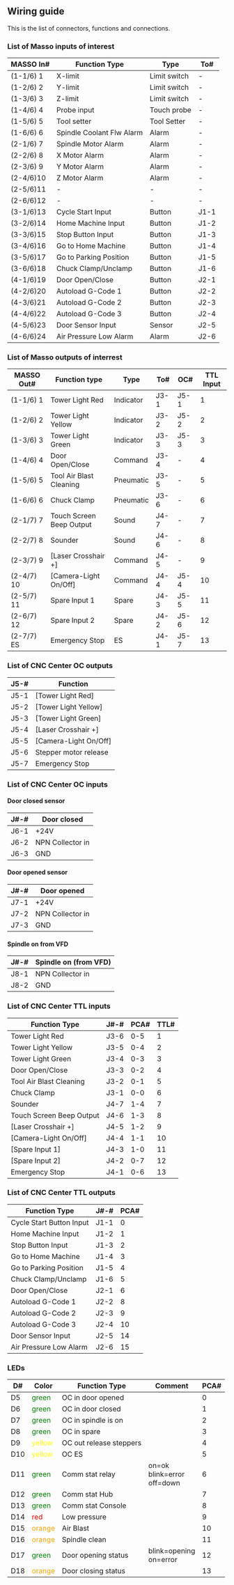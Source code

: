 ## Wiring guide

This is the list of connectors, functions and connections.

### List of Masso inputs of interest

   | MASSO In# | Function Type             | Type         | To#  |
   |-----------|---------------------------|--------------|------|
   | (1-1/6) 1 | X-limit                   | Limit switch | -    |
   | (1-2/6) 2 | Y-limit                   | Limit switch | -    |
   | (1-3/6) 3 | Z-limit                   | Limit switch | -    |
   | (1-4/6) 4 | Probe input               | Touch probe  | -    |
   | (1-5/6) 5 | Tool setter               | Tool Setter  | -    |
   | (1-6/6) 6 | Spindle Coolant Flw Alarm | Alarm        | -    |
   | (2-1/6) 7 | Spindle Motor Alarm       | Alarm        | -    |
   | (2-2/6) 8 | X Motor Alarm             | Alarm        | -    |
   | (2-3/6) 9 | Y Motor Alarm             | Alarm        | -    |
   | (2-4/6)10 | Z Motor Alarm             | Alarm        | -    |
   | (2-5/6)11 | -                         | -            | -    |
   | (2-6/6)12 | -                         | -            | -    |
   | (3-1/6)13 | Cycle Start Input         | Button       | J1-1 |
   | (3-2/6)14 | Home Machine Input        | Button       | J1-2 |
   | (3-3/6)15 | Stop Button Input         | Button       | J1-3 |
   | (3-4/6)16 | Go to Home Machine        | Button       | J1-4 |
   | (3-5/6)17 | Go to Parking Position    | Button       | J1-5 |
   | (3-6/6)18 | Chuck Clamp/Unclamp       | Button       | J1-6 |
   | (4-1/6)19 | Door Open/Close           | Button       | J2-1 |
   | (4-2/6)20 | Autoload G-Code 1         | Button       | J2-2 |
   | (4-3/6)21 | Autoload G-Code 2         | Button       | J2-3 |
   | (4-4/6)22 | Autoload G-Code 3         | Button       | J2-4 |
   | (4-5/6)23 | Door Sensor Input         | Sensor       | J2-5 |
   | (4-6/6)24 | Air Pressure Low Alarm    | Alarm        | J2-6 |


### List of Masso outputs of interrest

   | MASSO Out# | Function type            | Type         | To#  | OC#  | TTL Input |
   |------------|--------------------------|--------------|------|------|----|
   | (1-1/6)  1 | Tower Light Red          | Indicator    | J3-1 | J5-1 | 1  |
   | (1-2/6)  2 | Tower Light Yellow       | Indicator    | J3-2 | J5-2 | 2  |
   | (1-3/6)  3 | Tower Light Green        | Indicator    | J3-3 | J5-3 | 3  |
   | (1-4/6)  4 | Door Open/Close          | Command      | J3-4 | -    | 4  |
   | (1-5/6)  5 | Tool Air Blast Cleaning  | Pneumatic    | J3-5 | -    | 5  |
   | (1-6/6)  6 | Chuck Clamp              | Pneumatic    | J3-6 | -    | 6  |
   | (2-1/7)  7 | Touch Screen Beep Output | Sound        | J4-7 | -    | 7  |
   | (2-2/7)  8 | Sounder                  | Sound        | J4-6 | -    | 8  |
   | (2-3/7)  9 | [Laser Crosshair +]      | Command      | J4-5 | -    | 9  |
   | (2-4/7) 10 | [Camera-Light On/Off]    | Command      | J4-4 | J5-4 | 10 |
   | (2-5/7) 11 | Spare Input 1            | Spare        | J4-3 | J5-5 | 11 |
   | (2-6/7) 12 | Spare Input 2            | Spare        | J4-2 | J5-6 | 12 |
   | (2-7/7) ES | Emergency Stop           | ES           | J4-1 | J5-7 | 13 |


### List of CNC Center OC outputs

   | J5-# | Function                 |
   |------|--------------------------|
   | J5-1 | [Tower Light Red]        |
   | J5-2 | [Tower Light Yellow]     |
   | J5-3 | [Tower Light Green]      |
   | J5-4 | [Laser Crosshair +]      |
   | J5-5 | [Camera-Light On/Off]    |
   | J5-6 | Stepper motor release    |
   | J5-7 | Emergency Stop           |

### List of CNC Center OC inputs

#### Door closed sensor

   | J#-# | Door closed              |
   |------|--------------------------|
   | J6-1 | +24V                     |
   | J6-2 | NPN Collector in         |
   | J6-3 | GND                      |

#### Door opened sensor

   | J#-# | Door opened              |
   |------|--------------------------|
   | J7-1 | +24V                     |
   | J7-2 | NPN Collector in         |
   | J7-3 | GND                      |

#### Spindle on from VFD

   | J#-# | Spindle on (from VFD)    |
   |------|--------------------------|
   | J8-1 | NPN Collector in         |
   | J8-2 | GND                      |

### List of CNC Center TTL inputs

   | Function Type            | J#-# |PCA# |TTL# |
   |--------------------------|------|-----|-----|
   | Tower Light Red          | J3-6 | 0-5 |  1  |
   | Tower Light Yellow       | J3-5 | 0-4 |  2  |
   | Tower Light Green        | J3-4 | 0-3 |  3  |
   | Door Open/Close          | J3-3 | 0-2 |  4  |
   | Tool Air Blast Cleaning  | J3-2 | 0-1 |  5  |
   | Chuck Clamp              | J3-1 | 0-0 |  6  |
   | Sounder                  | J4-7 | 1-4 |  7  |
   | Touch Screen Beep Output | J4-6 | 1-3 |  8  |
   | [Laser Crosshair +]      | J4-5 | 1-2 |  9  |
   | [Camera-Light On/Off]    | J4-4 | 1-1 | 10  |
   | [Spare Input 1]          | J4-3 | 1-0 | 11  |
   | [Spare Input 2]          | J4-2 | 0-7 | 12  |
   | Emergency Stop           | J4-1 | 0-6 | 13  |

### List of CNC Center TTL outputs

   | Function Type            | J#-# | PCA# |
   |--------------------------|------|------|
   | Cycle Start Button Input | J1-1 | 0    |
   | Home Machine Input       | J1-2 | 1    |
   | Stop Button Input        | J1-3 | 2    |
   | Go to Home Machine       | J1-4 | 3    |
   | Go to Parking Position   | J1-5 | 4    |
   | Chuck Clamp/Unclamp      | J1-6 | 5    |
   | Door Open/Close          | J2-1 | 6    |
   | Autoload G-Code 1        | J2-2 | 8    |
   | Autoload G-Code 2        | J2-3 | 9    |
   | Autoload G-Code 3        | J2-4 | 10   |
   | Door Sensor Input        | J2-5 | 14   |
   | Air Pressure Low Alarm   | J2-6 | 15   |

### LEDs

   | D#  | Color  | Function Type           | Comment | PCA# |
   |-----|--------|-------------------------|---------|------|
   | D5  |<span style="color: green;">green</span>  |OC in door opened       |         | 0    |
   | D6  |<span style="color: green;">green</span>  |OC in door closed       |         | 1    |
   | D7  |<span style="color: green;">green</span>  |OC in spindle is on	  |         | 2    |
   | D8  |<span style="color: green;">green</span>  |OC in spare	           |         | 3    |
   | D9  |<span style="color: yellow;">yellow</span>|OC out release steppers |         | 4    |
   | D10 |<span style="color: yellow;">yellow</span>|OC ES                   |         | 5    |
   | D11 |<span style="color: green;">green</span>  |Comm stat relay         | on=ok<br/>blink=error<br/>off=down | 6 |
   | D12 |<span style="color: green;">green</span>  |Comm stat Hub           |         | 7    |
   | D13 |<span style="color: green;">green</span>  |Comm stat Console       |         | 8    |
   | D14 |<span style="color: red;">red</span>      |Low pressure            |         | 9    |
   | D15 |<span style="color: orange;">orange</span>|Air Blast	              |         | 10   |
   | D16 |<span style="color: orange;">orange</span>|Spindle clean           |         | 11   |
   | D17 |<span style="color: green;">green</span>  |Door opening status     | blink=opening<br/>on=error | 12 |
   | D18 |<span style="color: orange;">orange</span>|Door closing status     |         | 13   |
